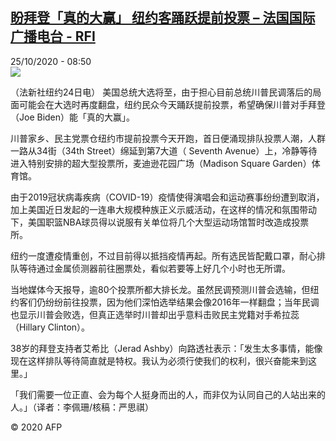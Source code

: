 <!--1603616197000-->
[盼拜登「真的大赢」 纽约客踊跃提前投票 – 法国国际广播电台 - RFI](http://www.rfi.fr//cn/contenu/20201025-%E7%9B%BC%E6%8B%9C%E7%99%BB%E7%9C%9F%E7%9A%84%E5%A4%A7%E8%B5%A2-%E7%BA%BD%E7%BA%A6%E5%AE%A2%E8%B8%8A%E8%B7%83%E6%8F%90%E5%89%8D%E6%8A%95%E7%A5%A8)
------

<div>25/10/2020 - 08:50</div><img src="https://s.rfi.fr/media/display/68536fd4-1698-11eb-ac0f-005056bf87d6/w:310/p:16x9/int0010b.201025155003.jpg"><div class="t-content__body u-clearfix"><p>（法新社纽约24日电）    美国总统大选将至，由于担心目前总统川普民调落后的局面可能会在大选时再度翻盘，纽约民众今天踊跃提前投票，希望确保川普对手拜登（Joe Biden）能「真的大赢」。</p><p>    川普家乡、民主党票仓纽约市提前投票今天开跑，首日便涌现排队投票人潮，人群一路从34街（34th Street）绵延到第7大道（ Seventh Avenue）上，冷静等待进入特别安排的超大型投票所，麦迪逊花园广场（Madison Square Garden）体育馆。</p><p>    由于2019冠状病毒疾病（COVID-19）疫情使得演唱会和运动赛事纷纷遭到取消，加上美国近日发起的一连串大规模种族正义示威活动，在这样的情况和氛围带动下，美国职篮NBA球员得以说服有关单位将几个大型运动场馆暂时改造成投票所。</p><p>    纽约一度遭疫情重创，不过目前得以抵挡疫情再起。所有选民皆配戴口罩，耐心排队等待通过金属侦测器前往圈票处，看似若要等上好几个小时也无所谓。</p><p>    当地媒体今天报导，逾80个投票所都大排长龙。虽然民调预测川普会选输，但纽约客们仍纷纷前往投票，因为他们深怕选举结果会像2016年一样翻盘；当年民调也显示川普会败选，但真正选举时川普却出乎意料击败民主党籍对手希拉蕊（Hillary Clinton）。</p><p>    38岁的拜登支持者艾希比（Jerad Ashby）向路透社表示：「发生太多事情，能像现在这样排队等待简直就是特权。我认为必须行使我们的权利，很兴奋能来到这里。」</p><p>    「我们需要一位正直、会为每个人挺身而出的人，而非仅为认同自己的人站出来的人。」（译者：李佩珊/核稿：严思祺）</p><p class="t-copyright">© 2020 AFP</p>        </div>
